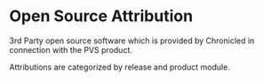 # Open Source Attribution

3rd Party open source software which is provided by Chronicled in connection with the PVS product.

Attributions are categorized by release and product module.
